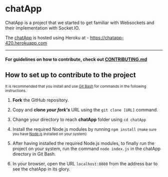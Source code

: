 # chatApp

ChatApp is a project that we started to get familiar with Websockets and their implementation with Socket.IO.

The [chatApp](https://chatapp-420.herokuapp.com) is hosted using Heroku at - https://chatapp-420.herokuapp.com

---

#### For guidelines on how to contribute, check out [CONTRIBUTING.md](https://github.com/osBins/chatApp/blob/main/CONTRIBUTING.md) 

## How to set up to contribute to the project
<small>It is recommended that you install and use [Git Bash](https://git-scm.com/downloads) for commands in the following instructions.</small>

1. **Fork** the GitHub repository.
   
2. Copy and **clone *your fork's*** URL using the `git clone [URL]` command.

3. Change your directory to reach **chatApp** folder using `cd chatApp`

4. Install the required Node.js modules by running `npm install`
   <small>(make sure you have [Node.js](https://nodejs.org/en/download/) installed on your system) </small>

5. After having installed the required Node.js modules, to finally run the project on your system, run the command `node index.js` in the chatApp directory in Git Bash.

6. In your browser, open the URL `localhost:8080` from the address bar to see the chatApp in its glory.